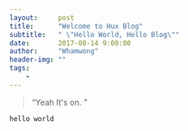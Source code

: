 ```yaml
---
layout:     post
title:      "Welcome to Hux Blog"
subtitle:   " \"Hello World, Hello Blog\""
date:       2017-08-14 9:00:00
author:     "Whamwong"
header-img: ""
tags:
    - 
---
```


> “Yeah It's on. ”


    hello world

